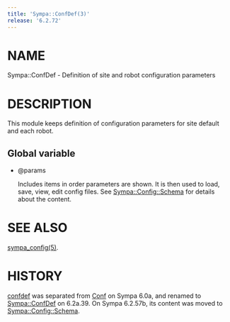 ```yaml
---
title: 'Sympa::ConfDef(3)'
release: '6.2.72'
---
```


# NAME

Sympa::ConfDef - Definition of site and robot configuration parameters

# DESCRIPTION

This module keeps definition of configuration parameters for site default
and each robot.

## Global variable

- @params

    Includes items in order parameters are shown.
    It is then used to load, save, view, edit config files.
    See [Sympa::Config::Schema](./Sympa-Config-Schema.3.md) for details about the content.

# SEE ALSO

[sympa\_config(5)](./sympa_config.5.md).

# HISTORY

[confdef](https://metacpan.org/pod/confdef) was separated from [Conf](https://metacpan.org/pod/Conf) on Sympa 6.0a,
and renamed to [Sympa::ConfDef](./Sympa-ConfDef.3.md) on 6.2a.39.
On Sympa 6.2.57b, its content was moved to [Sympa::Config::Schema](./Sympa-Config-Schema.3.md).
